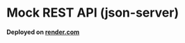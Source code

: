 # Mock REST API (json-server)

**Deployed on [render.com](https://mock-restapi-json-server.onrender.com/)**
